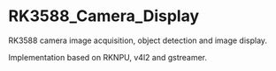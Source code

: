 # RK3588_Camera_Display
RK3588 camera image acquisition, object detection and image display.

Implementation based on RKNPU, v4l2 and gstreamer.
